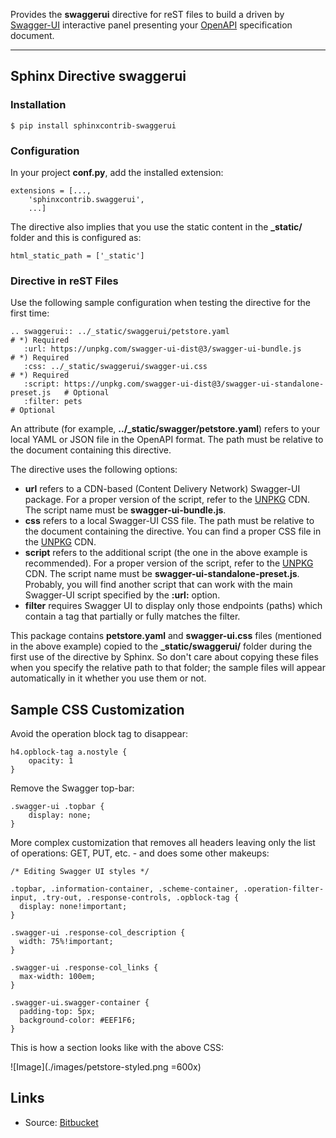 Provides the **swaggerui** directive for reST files to build a driven
by [Swagger-UI](https://swagger.io/tools/swagger-ui/) interactive panel presenting
your [OpenAPI](https://swagger.io/resources/open-api/) specification document.

---

## Sphinx Directive swaggerui

### Installation

    $ pip install sphinxcontrib-swaggerui

### Configuration

In your project **conf.py**, add the installed extension:

    extensions = [...,
        'sphinxcontrib.swaggerui',
        ...]

The directive also implies that you use the static content in the **_static/** folder and this is configured as:

    html_static_path = ['_static']


### Directive in reST Files

Use the following sample configuration when testing the directive for the first time:

    .. swaggerui:: ../_static/swaggerui/petstore.yaml                                 # *) Required
       :url: https://unpkg.com/swagger-ui-dist@3/swagger-ui-bundle.js                 # *) Required
       :css: ../_static/swaggerui/swagger-ui.css                                      # *) Required
       :script: https://unpkg.com/swagger-ui-dist@3/swagger-ui-standalone-preset.js   # Optional
       :filter: pets                                                                   # Optional

An attribute (for example, **../_static/swagger/petstore.yaml**) refers to your local YAML or JSON file in
the OpenAPI format. The path must be relative to the document containing this directive.

The directive uses the following options:

*   **url** refers to a CDN-based (Content Delivery Network) Swagger-UI package. For a proper version of the script, refer
    to the [UNPKG](https://unpkg.com/browse/swagger-ui-dist/) CDN. The script name must be **swagger-ui-bundle.js**.
*   **css** refers to a local Swagger-UI CSS file. The path must be relative to the document containing the directive.
    You can find a proper CSS file in the [UNPKG](https://unpkg.com/browse/swagger-ui-dist/) CDN.
*   **script** refers to the additional script (the one in the above example is recommended). For a proper version of the script, refer
    to the [UNPKG](https://unpkg.com/browse/swagger-ui-dist/) CDN. The script name must be **swagger-ui-standalone-preset.js**.
    Probably, you will find another script that can work with the main Swagger-UI script specified by the **:url:** option.
*   **filter** requires Swagger UI to display only those endpoints (paths) which contain a tag that partially or fully
    matches the filter.

This package contains **petstore.yaml** and **swagger-ui.css** files (mentioned in the above example)
copied to the **_static/swaggerui/** folder during the first use of the directive by Sphinx.
So don't care about copying these files when you specify the relative path to that folder;
the sample files will appear automatically in it whether you use them or not.


## Sample CSS Customization

Avoid the operation block tag to disappear:

    h4.opblock-tag a.nostyle {
        opacity: 1
    }

Remove the Swagger top-bar:

    .swagger-ui .topbar {
        display: none;
    }

More complex customization that removes all headers leaving only the list of operations: GET, PUT, etc. - and
does some other makeups:

    /* Editing Swagger UI styles */

    .topbar, .information-container, .scheme-container, .operation-filter-input, .try-out, .response-controls, .opblock-tag {
      display: none!important;
    }

    .swagger-ui .response-col_description {
      width: 75%!important;
    }

    .swagger-ui .response-col_links {
      max-width: 100em;
    }

    .swagger-ui.swagger-container {
      padding-top: 5px;
      background-color: #EEF1F6;
    }

This is how a section looks like with the above CSS:

![Image](./images/petstore-styled.png =600x)


## Links

*   Source: [Bitbucket](https://bitbucket.org/albert_bagdasaryan/sphinxcontrib-swaggerui/)

